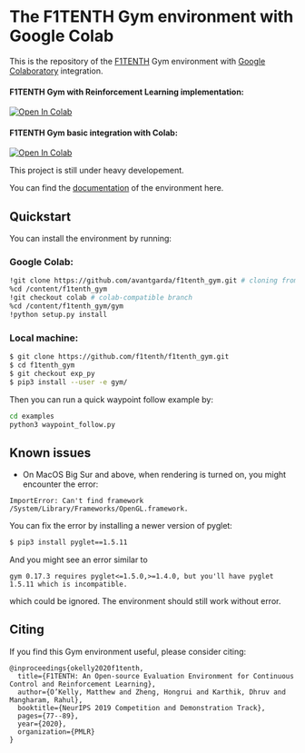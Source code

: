 # The F1TENTH Gym environment with Google Colab

This is the repository of the [F1TENTH](https://f1tenth.org/) Gym environment with [Google Colaboratory](https://research.google.com/colaboratory/) integration.

#### F1TENTH Gym with Reinforcement Learning implementation:
[![Open In Colab](https://colab.research.google.com/assets/colab-badge.svg)](https://colab.research.google.com/github/avantgarda/f1tenth_gym/blob/colab/colab/F1TenthGymRL.ipynb)
#### F1TENTH Gym basic integration with Colab:
[![Open In Colab](https://colab.research.google.com/assets/colab-badge.svg)](https://colab.research.google.com/github/avantgarda/f1tenth_gym/blob/colab/colab/F1TenthGym.ipynb)

This project is still under heavy developement.

You can find the [documentation](https://f1tenth-gym.readthedocs.io/en/latest/) of the environment here.

## Quickstart
You can install the environment by running:

### Google Colab:

```bash
!git clone https://github.com/avantgarda/f1tenth_gym.git # cloning from avantgarda fork of the F1Tenth repo
%cd /content/f1tenth_gym
!git checkout colab # colab-compatible branch
%cd /content/f1tenth_gym/gym
!python setup.py install
```

### Local machine:

```bash
$ git clone https://github.com/f1tenth/f1tenth_gym.git
$ cd f1tenth_gym
$ git checkout exp_py
$ pip3 install --user -e gym/
```

Then you can run a quick waypoint follow example by:
```bash
cd examples
python3 waypoint_follow.py
```

## Known issues
- On MacOS Big Sur and above, when rendering is turned on, you might encounter the error:
```
ImportError: Can't find framework /System/Library/Frameworks/OpenGL.framework.
```
You can fix the error by installing a newer version of pyglet:
```bash
$ pip3 install pyglet==1.5.11
```
And you might see an error similar to
```
gym 0.17.3 requires pyglet<=1.5.0,>=1.4.0, but you'll have pyglet 1.5.11 which is incompatible.
```
which could be ignored. The environment should still work without error.

## Citing
If you find this Gym environment useful, please consider citing:

```
@inproceedings{okelly2020f1tenth,
  title={F1TENTH: An Open-source Evaluation Environment for Continuous Control and Reinforcement Learning},
  author={O’Kelly, Matthew and Zheng, Hongrui and Karthik, Dhruv and Mangharam, Rahul},
  booktitle={NeurIPS 2019 Competition and Demonstration Track},
  pages={77--89},
  year={2020},
  organization={PMLR}
}
```
